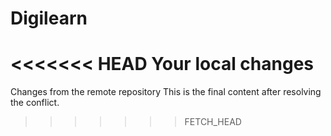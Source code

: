 # Digilearn
<<<<<<< HEAD
Your local changes
=======
Changes from the remote repository
This is the final content after resolving the conflict.

>>>>>>> FETCH_HEAD
